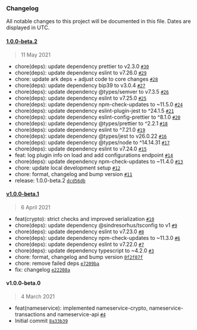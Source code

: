 ### Changelog

All notable changes to this project will be documented in this file. Dates are displayed in UTC.

#### [1.0.0-beta.2](https://github.com/protokol/nameservice/compare/v1.0.0-beta.1...1.0.0-beta.2)

> 11 May 2021

-   chore(deps): update dependency prettier to v2.3.0 [`#30`](https://github.com/protokol/nameservice/pull/30)
-   chore(deps): update dependency eslint to v7.26.0 [`#29`](https://github.com/protokol/nameservice/pull/29)
-   chore: update ark deps + adjust code to core changes [`#28`](https://github.com/protokol/nameservice/pull/28)
-   chore(deps): update dependency bip39 to v3.0.4 [`#27`](https://github.com/protokol/nameservice/pull/27)
-   chore(deps): update dependency @types/semver to v7.3.5 [`#26`](https://github.com/protokol/nameservice/pull/26)
-   chore(deps): update dependency eslint to v7.25.0 [`#25`](https://github.com/protokol/nameservice/pull/25)
-   chore(deps): update dependency npm-check-updates to ~11.5.0 [`#24`](https://github.com/protokol/nameservice/pull/24)
-   chore(deps): update dependency eslint-plugin-jest to ^24.1.5 [`#21`](https://github.com/protokol/nameservice/pull/21)
-   chore(deps): update dependency eslint-config-prettier to ^8.1.0 [`#20`](https://github.com/protokol/nameservice/pull/20)
-   chore(deps): update dependency @types/prettier to ^2.2.1 [`#18`](https://github.com/protokol/nameservice/pull/18)
-   chore(deps): update dependency eslint to ^7.21.0 [`#19`](https://github.com/protokol/nameservice/pull/19)
-   chore(deps): update dependency @types/jest to v26.0.22 [`#16`](https://github.com/protokol/nameservice/pull/16)
-   chore(deps): update dependency @types/node to ^14.14.31 [`#17`](https://github.com/protokol/nameservice/pull/17)
-   chore(deps): update dependency eslint to v7.24.0 [`#15`](https://github.com/protokol/nameservice/pull/15)
-   feat: log plugin info on load and add configurations endpoint [`#14`](https://github.com/protokol/nameservice/pull/14)
-   chore(deps): update dependency npm-check-updates to ~11.4.0 [`#13`](https://github.com/protokol/nameservice/pull/13)
-   chore: update local development setup [`#12`](https://github.com/protokol/nameservice/pull/12)
-   chore: format, changelog and bump version [`#11`](https://github.com/protokol/nameservice/pull/11)
-   release: 1.0.0-beta.2 [`dcd56db`](https://github.com/protokol/nameservice/commit/dcd56dbc3db4be8f761d8423fde7ec11758ab8cb)

#### [v1.0.0-beta.1](https://github.com/protokol/nameservice/compare/v1.0.0-beta.0...v1.0.0-beta.1)

> 6 April 2021

-   feat(crypto): strict checks and improved serialization [`#10`](https://github.com/protokol/nameservice/pull/10)
-   chore(deps): update dependency @sindresorhus/tsconfig to v1 [`#9`](https://github.com/protokol/nameservice/pull/9)
-   chore(deps): update dependency eslint to v7.23.0 [`#8`](https://github.com/protokol/nameservice/pull/8)
-   chore(deps): update dependency npm-check-updates to ~11.3.0 [`#6`](https://github.com/protokol/nameservice/pull/6)
-   chore(deps): update dependency eslint to v7.22.0 [`#7`](https://github.com/protokol/nameservice/pull/7)
-   chore(deps): update dependency typescript to ~4.2.0 [`#3`](https://github.com/protokol/nameservice/pull/3)
-   chore: format, changelog and bump version [`0f2f07f`](https://github.com/protokol/nameservice/commit/0f2f07fc25821aba9eebb8d3c7c8d9b021833d1d)
-   chore: remove failed deps [`e7209ba`](https://github.com/protokol/nameservice/commit/e7209ba189632aa8e927f07f29396398581f20de)
-   fix: changelog [`e22208a`](https://github.com/protokol/nameservice/commit/e22208a711f01026969c272379f0c11653cec79d)

#### v1.0.0-beta.0

> 4 March 2021

-   feat(nameservice): implemented nameservice-crypto, nameservice-transactions and nameservice-api [`#4`](https://github.com/protokol/nameservice/pull/4)
-   Initial commit [`8a33b39`](https://github.com/protokol/nameservice/commit/8a33b392b0255ba95c0af3911c1d7c4d201938d7)
